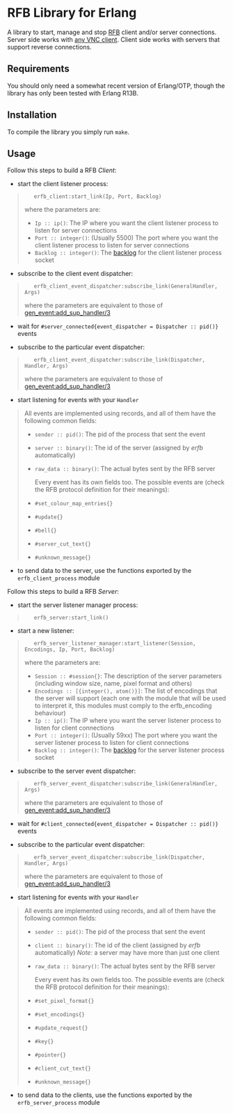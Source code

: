 RFB Library for Erlang
======================

A library to start, manage and stop [RFB](http://www.tigervnc.com/cgi-bin/rfbproto) client and/or server connections.
Server side works with [any VNC client](http://www.dmoz.org/Computers/Software/Networking/Thin_Clients/Virtual_Network_Computing/).
Client side works with servers that support reverse connections.


Requirements
------------

You should only need a somewhat recent version of Erlang/OTP, though the library
has only been tested with Erlang R13B.


Installation
------------

To compile the library you simply run ``make``.


Usage
-----

Follow this steps to build a RFB *Client*:

  - start the client listener process:
>        erfb_client:start_link(Ip, Port, Backlog)
>    where the parameters are:
>
>  * ``Ip :: ip()``: The IP where you want the client listener process to listen for server connections
>  * ``Port :: integer()``: (Usually 5500) The port where you want the client listener process to listen for server connections
>  * ``Backlog :: integer()``: The [backlog](http://ftp.sunet.se/pub/lang/erlang/doc/man/gen_tcp.html#listen-2) for the client listener process socket

  - subscribe to the client event dispatcher:
>        erfb_client_event_dispatcher:subscribe_link(GeneralHandler, Args)
>   where the parameters are equivalent to those of [gen_event:add_sup_handler/3](http://demo.erlang.org/doc/man/gen_event.html#add_sup_handler-3)

  - wait for ``#server_connected{event_dispatcher = Dispatcher :: pid()}`` events
  
  - subscribe to the particular event dispatcher:
>        erfb_client_event_dispatcher:subscribe_link(Dispatcher, Handler, Args)
>   where the parameters are equivalent to those of [gen_event:add_sup_handler/3](http://demo.erlang.org/doc/man/gen_event.html#add_sup_handler-3)

  - start listening for events with your ``Handler``
>    All events are implemented using records, and all of them have the following common fields:
>
>  * ``sender :: pid()``: The pid of the process that sent the event
>  * ``server :: binary()``: The id of the server (assigned by *erfb* automatically)
>  * ``raw_data :: binary()``: The actual bytes sent by the RFB server
>
>    Every event has its own fields too.  The possible events are (check the RFB protocol definition for their meanings):
>
>  * `#set_colour_map_entries{}`
>  * `#update{}`
>  * `#bell{}`
>  * `#server_cut_text{}`
>  * `#unknown_message{}`

  - to send data to the server, use the functions exported by the ``erfb_client_process`` module

Follow this steps to build a RFB *Server*:

  - start the server listener manager process:
>        erfb_server:start_link()

  - start a new listener:
>        erfb_server_listener_manager:start_listener(Session, Encodings, Ip, Port, Backlog)
>    where the parameters are:
>
>  * ``Session :: #session{}``: The description of the server parameters (including window size, name, pixel format and others)
>  * ``Encodings :: [{integer(), atom()}]``: The list of encodings that the server will support (each one with the module that will be used to interpret it, this modules must comply to the erfb_encoding behaviour)
>  * ``Ip :: ip()``: The IP where you want the server listener process to listen for client connections
>  * ``Port :: integer()``: (Usually 59xx) The port where you want the server listener process to listen for client connections
>  * ``Backlog :: integer()``: The [backlog](http://ftp.sunet.se/pub/lang/erlang/doc/man/gen_tcp.html#listen-2) for the server listener process socket

  - subscribe to the server event dispatcher:
>        erfb_server_event_dispatcher:subscribe_link(GeneralHandler, Args)
>   where the parameters are equivalent to those of [gen_event:add_sup_handler/3](http://demo.erlang.org/doc/man/gen_event.html#add_sup_handler-3)

  - wait for ``#client_connected{event_dispatcher = Dispatcher :: pid()}`` events
  
  - subscribe to the particular event dispatcher:
>        erfb_server_event_dispatcher:subscribe_link(Dispatcher, Handler, Args)
>   where the parameters are equivalent to those of [gen_event:add_sup_handler/3](http://demo.erlang.org/doc/man/gen_event.html#add_sup_handler-3)

  - start listening for events with your ``Handler``
>    All events are implemented using records, and all of them have the following common fields:
>
>  * ``sender :: pid()``: The pid of the process that sent the event
>  * ``client :: binary()``: The id of the client (assigned by *erfb* automatically) *Note:* a server may have more than just one client
>  * ``raw_data :: binary()``: The actual bytes sent by the RFB server
>
>    Every event has its own fields too.  The possible events are (check the RFB protocol definition for their meanings):
>
>  * `#set_pixel_format{}`
>  * `#set_encodings{}`
>  * `#update_request{}`
>  * `#key{}`
>  * `#pointer{}`
>  * `#client_cut_text{}`
>  * `#unknown_message{}`

  - to send data to the clients, use the functions exported by the ``erfb_server_process`` module